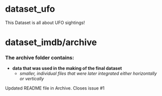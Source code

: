 # dataset_ufo
This Dataset is all about UFO sightings!

# dataset_imdb/archive
### The archive folder contains: 
 - **data that was used in the making of the final dataset**
   - *smaller, individual files that were later integrated either horizontally or vertically*

Updated README file in Archive. Closes issue #1

